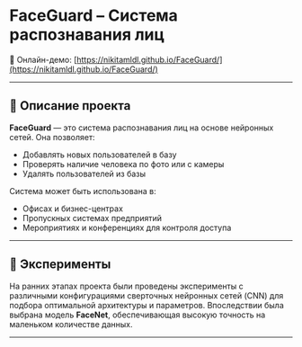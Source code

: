 # FaceGuard – Система распознавания лиц

🚀 Онлайн-демо: [https://nikitamldl.github.io/FaceGuard/](https://nikitamldl.github.io/FaceGuard/)

---

## 📌 Описание проекта

**FaceGuard** — это система распознавания лиц на основе нейронных сетей. Она позволяет:

- Добавлять новых пользователей в базу
- Проверять наличие человека по фото или с камеры
- Удалять пользователей из базы

Система может быть использована в:

- Офисах и бизнес-центрах
- Пропускных системах предприятий
- Мероприятиях и конференциях для контроля доступа

---

## 🧪 Эксперименты

На ранних этапах проекта были проведены эксперименты с различными конфигурациями сверточных нейронных сетей (CNN) для подбора оптимальной архитектуры и параметров. Впоследствии была выбрана модель **FaceNet**, обеспечивающая высокую точность на маленьком количестве данных.

---

